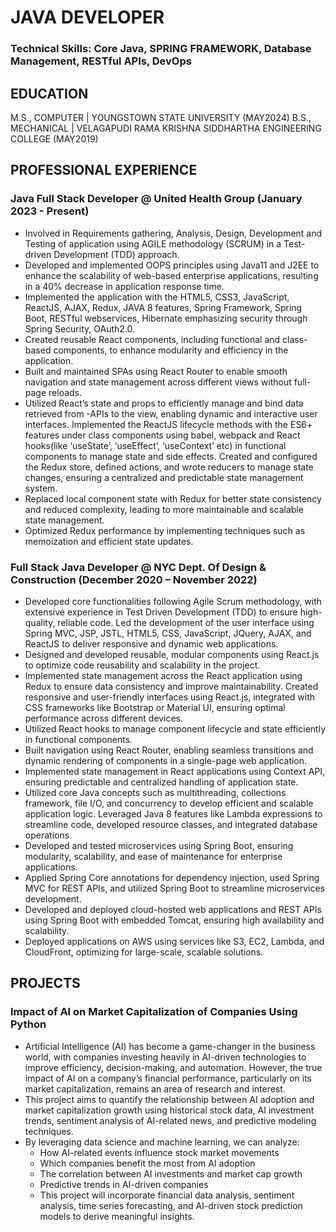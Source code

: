 # JAVA DEVELOPER

### Technical Skills: Core Java, SPRING FRAMEWORK, Database Management, RESTful APIs, DevOps

## EDUCATION
M.S., COMPUTER | YOUNGSTOWN STATE UNIVERSITY (MAY2024)
B.S., MECHANICAL | VELAGAPUDI RAMA KRISHNA SIDDHARTHA ENGINEERING COLLEGE (MAY2019)

## PROFESSIONAL EXPERIENCE
### Java Full Stack Developer @ United Health Group (January 2023 - Present)
- Involved in Requirements gathering, Analysis, Design, Development and Testing of application using AGILE methodology (SCRUM) in a Test-driven Development (TDD) approach.
- Developed and implemented OOPS principles using Java11 and J2EE to enhance the scalability of web-based enterprise applications, resulting in a 40% decrease in application response time.
- Implemented the application with the HTML5, CSS3, JavaScript, ReactJS, AJAX, Redux, JAVA 8 features, Spring Framework, Spring Boot, RESTful webservices, Hibernate emphasizing security through Spring Security, OAuth2.0.
- Created reusable React components, including functional and class-based components, to enhance modularity and efficiency in the application.
- Built and maintained SPAs using React Router to enable smooth navigation and state management across different views without full-page reloads.
- Utilized React’s state and props to efficiently manage and bind data retrieved from -APIs to the view, enabling dynamic and interactive user interfaces.
Implemented the ReactJS lifecycle methods with the ES6+ features under class components using babel, webpack and React hooks(like ‘useState’, ‘useEffect’, ‘useContext’ etc) in functional components to manage state and side effects.
Created and configured the Redux store, defined actions, and wrote reducers to manage state changes, ensuring a centralized and predictable state management system.
- Replaced local component state with Redux for better state consistency and reduced complexity, leading to more maintainable and scalable state management.
- Optimized Redux performance by implementing techniques such as memoization and efficient state updates.

### Full Stack Java Developer @ NYC Dept. Of Design & Construction (December 2020 – November 2022)
- Developed core functionalities following Agile Scrum methodology, with extensive experience in Test Driven Development (TDD) to ensure high-quality, reliable code.
Led the development of the user interface using Spring MVC, JSP, JSTL, HTML5, CSS, JavaScript, JQuery, AJAX, and ReactJS to deliver responsive and dynamic web applications.
- Designed and developed reusable, modular components using React.js to optimize code reusability and scalability in the project.
 - Implemented state management across the React application using Redux to ensure data consistency and improve maintainability.
Created responsive and user-friendly interfaces using React.js, integrated with CSS frameworks like Bootstrap or Material UI, ensuring optimal performance across different devices.
- Utilized React hooks to manage component lifecycle and state efficiently in functional components.
- Built navigation using React Router, enabling seamless transitions and dynamic rendering of components in a single-page web application.
- Implemented state management in React applications using Context API, ensuring predictable and centralized handling of application state.
- Utilized core Java concepts such as multithreading, collections framework, file I/O, and concurrency to develop efficient and scalable application logic.
Leveraged Java 8 features like Lambda expressions to streamline code, developed resource classes, and integrated database operations.
- Developed and tested microservices using Spring Boot, ensuring modularity, scalability, and ease of maintenance for enterprise applications.
- Applied Spring Core annotations for dependency injection, used Spring MVC for REST APIs, and utilized Spring Boot to streamline microservices development.
- Developed and deployed cloud-hosted web applications and REST APIs using Spring Boot with embedded Tomcat, ensuring high availability and scalability.
- Deployed applications on AWS using services like S3, EC2, Lambda, and CloudFront, optimizing for large-scale, scalable solutions.

## PROJECTS
### Impact of AI on Market Capitalization of Companies Using Python
- Artificial Intelligence (AI) has become a game-changer in the business world, with companies investing heavily in AI-driven technologies to improve efficiency, decision-making, and automation. However, the true impact of AI on a company’s financial performance, particularly on its market capitalization, remains an area of research and interest.
- This project aims to quantify the relationship between AI adoption and market capitalization growth using historical stock data, AI investment trends, sentiment analysis of AI-related news, and predictive modeling techniques.
- By leveraging data science and machine learning, we can analyze:
  - How AI-related events influence stock market movements
  - Which companies benefit the most from AI adoption
  - The correlation between AI investments and market cap growth
  - Predictive trends in AI-driven companies
  - This project will incorporate financial data analysis, sentiment analysis, time series forecasting, and AI-driven stock prediction models to derive meaningful insights.


